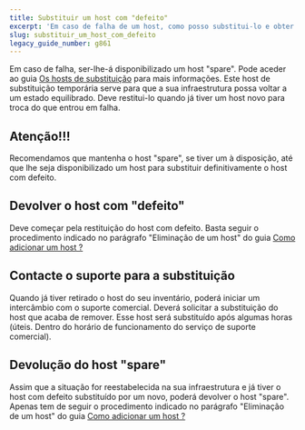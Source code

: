 ```yaml
---
title: Substituir um host com "defeito"
excerpt: 'Em caso de falha de um host, como posso substitui-lo e obter um novo host?'
slug: substituir_um_host_com_defeito
legacy_guide_number: g861
---
```


Em caso de falha, ser-lhe-á disponibilizado um host "spare". Pode aceder ao guia [Os hosts de substituição]({legacy}860) para mais informações.
Este host de substituição temporária serve para que a sua infraestrutura possa voltar a um estado equilibrado. Deve restitui-lo quando já tiver um host novo para troca do que entrou em falha.

## Atenção!!!
Recomendamos que mantenha o host "spare", se tiver um à disposição, até que lhe seja disponibilizado um host para substituir definitivamente o host com defeito.

## Devolver o host com "defeito"
Deve começar pela restituição do host com defeito.
Basta seguir o procedimento indicado no parágrafo "Eliminação de um host" do guia [Como adicionar um host ?]({legacy}605)


## Contacte o suporte para a substituição
Quando já tiver retirado o host do seu inventário, poderá iniciar um intercâmbio com o suporte comercial.
Deverá solicitar a substituição do host que acaba de remover.
Esse host será substituído após algumas horas (úteis. Dentro do horário de funcionamento do serviço de suporte comercial).


## Devolução do host "spare"
Assim que a situação for reestabelecida na sua infraestrutura e já tiver o host com defeito substituído por um novo, poderá devolver o host "spare".
Apenas tem de seguir o procedimento indicado no parágrafo "Eliminação de um host" do guia [Como adicionar um host ?]({legacy}605)


